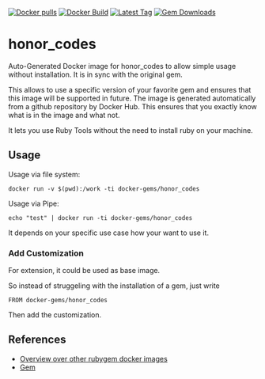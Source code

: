 [![Docker pulls](https://img.shields.io/docker/pulls/rubygem/honor_codes.svg)](https://hub.docker.com/r/rubygem/honor_codes/)
[![Docker Build](https://img.shields.io/docker/automated/rubygem/honor_codes.svg)](https://hub.docker.com/r/rubygem/honor_codes/)
[![Latest Tag](https://img.shields.io/github/tag/docker-rubygem/honor_codes.svg)](https://hub.docker.com/r/rubygem/honor_codes/)
[![Gem Downloads](https://img.shields.io/gem/dt/honor_codes.svg)](https://rubygems.org/gems/honor_codes/)
# honor_codes

Auto-Generated Docker image for honor_codes to allow simple usage without installation.
It is in sync with the original gem.

This allows to use a specific version of your favorite gem and ensures that this image will be supported in future.
The image is generated automatically from a github repository by Docker Hub.
This ensures that you exactly know what is in the image and what not.

It lets you use Ruby Tools without the need to install ruby on your machine.

## Usage

Usage via file system:

`docker run -v $(pwd):/work -ti docker-gems/honor_codes`

Usage via Pipe:

`echo "test" | docker run -ti docker-gems/honor_codes`

It depends on your specific use case how your want to use it.

### Add Customization

For extension, it could be used as base image.

So instead of struggeling with the installation of a gem, just write

`FROM docker-gems/honor_codes`

Then add the customization.

## References

 - [Overview over other rubygem docker images](https://github.com/thinkbot/docker-rubygem)
 - [Gem](https://rubygems.org/gems/honor_codes/)
